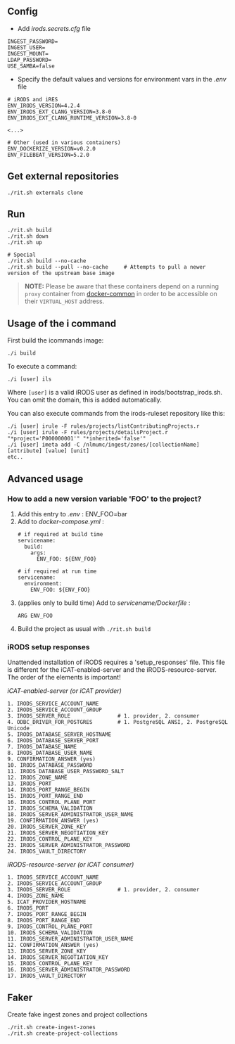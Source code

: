 ## Config
* Add _irods.secrets.cfg_ file
```
INGEST_PASSWORD=
INGEST_USER=
INGEST_MOUNT=
LDAP_PASSWORD=
USE_SAMBA=false
```

* Specify the default values and versions for environment vars in the _.env_ file
```
# iRODS and iRES
ENV_IRODS_VERSION=4.2.4
ENV_IRODS_EXT_CLANG_VERSION=3.8-0
ENV_IRODS_EXT_CLANG_RUNTIME_VERSION=3.8-0

<...>

# Other (used in various containers)
ENV_DOCKERIZE_VERSION=v0.2.0
ENV_FILEBEAT_VERSION=5.2.0

```


## Get external repositories
```
./rit.sh externals clone
```

## Run
```
./rit.sh build
./rit.sh down
./rit.sh up

# Special
./rit.sh build --no-cache
./rit.sh build --pull --no-cache     # Attempts to pull a newer version of the upstream base image
```
> **NOTE:** Please be aware that these containers depend on a running ``proxy`` container from [docker-common](https://github.com/MaastrichtUniversity/docker-common) in order to be accessible on their ``VIRTUAL_HOST`` address.


## Usage of the i command
First build the icommands image:
```
./i build
```
To execute a command:
```
./i [user] ils
```
Where `[user]` is a valid iRODS user as defined in irods/bootstrap_irods.sh. 
You can omit the domain, this is added automatically. 

You can also execute commands from the irods-ruleset repository like this:
```
./i [user] irule -F rules/projects/listContributingProjects.r 
./i [user] irule -F rules/projects/detailsProject.r "*project='P000000001'" "*inherited='false'"
./i [user] imeta add -C /nlmumc/ingest/zones/[collectionName] [attribute] [value] [unit]
etc..
```


## Advanced usage

### How to add a new version variable 'FOO' to the project?
1. Add this entry to _.env_ : ENV_FOO=bar
1. Add to _docker-compose.yml_ :
    ```
    # if required at build time
    servicename:
      build:
        args:
          ENV_FOO: ${ENV_FOO}

    # if required at run time
    servicename:
      environment:
        ENV_FOO: ${ENV_FOO}
    ```
1. (applies only to build time) Add to _servicename/Dockerfile_ :
    ```
    ARG ENV_FOO
    ```
1. Build the project as usual with `./rit.sh build`


### iRODS setup responses
Unattended installation of iRODS requires a 'setup_responses' file. 
This file is different for the iCAT-enabled-server and the iRODS-resource-server. 
The order of the elements is important!

*iCAT-enabled-server (or iCAT provider)*
```
1. IRODS_SERVICE_ACCOUNT_NAME
2. IRODS_SERVICE_ACCOUNT_GROUP
3. IRODS_SERVER_ROLE               # 1. provider, 2. consumer
4. ODBC_DRIVER_FOR_POSTGRES        # 1. PostgreSQL ANSI, 2. PostgreSQL Unicode
5. IRODS_DATABASE_SERVER_HOSTNAME
6. IRODS_DATABASE_SERVER_PORT
7. IRODS_DATABASE_NAME
8. IRODS_DATABASE_USER_NAME
9. CONFIRMATION_ANSWER (yes)
10. IRODS_DATABASE_PASSWORD
11. IRODS_DATABASE_USER_PASSWORD_SALT
12. IRODS_ZONE_NAME
13. IRODS_PORT
14. IRODS_PORT_RANGE_BEGIN
15. IRODS_PORT_RANGE_END
16. IRODS_CONTROL_PLANE_PORT
17. IRODS_SCHEMA_VALIDATION
18. IRODS_SERVER_ADMINISTRATOR_USER_NAME
19. CONFIRMATION_ANSWER (yes)
20. IRODS_SERVER_ZONE_KEY
21. IRODS_SERVER_NEGOTIATION_KEY
22. IRODS_CONTROL_PLANE_KEY
23. IRODS_SERVER_ADMINISTRATOR_PASSWORD
24. IRODS_VAULT_DIRECTORY
```

*iRODS-resource-server (or iCAT consumer)*
```
1. IRODS_SERVICE_ACCOUNT_NAME
2. IRODS_SERVICE_ACCOUNT_GROUP
3. IRODS_SERVER_ROLE               # 1. provider, 2. consumer
4. IRODS_ZONE_NAME
5. ICAT_PROVIDER_HOSTNAME
6. IRODS_PORT
7. IRODS_PORT_RANGE_BEGIN
8. IRODS_PORT_RANGE_END
9. IRODS_CONTROL_PLANE_PORT
10. IRODS_SCHEMA_VALIDATION
11. IRODS_SERVER_ADMINISTRATOR_USER_NAME
12. CONFIRMATION_ANSWER (yes)
13. IRODS_SERVER_ZONE_KEY
14. IRODS_SERVER_NEGOTIATION_KEY
15. IRODS_CONTROL_PLANE_KEY
16. IRODS_SERVER_ADMINISTRATOR_PASSWORD
17. IRODS_VAULT_DIRECTORY
```

## Faker
Create fake ingest zones and project collections
```
./rit.sh create-ingest-zones
./rit.sh create-project-collections
```

